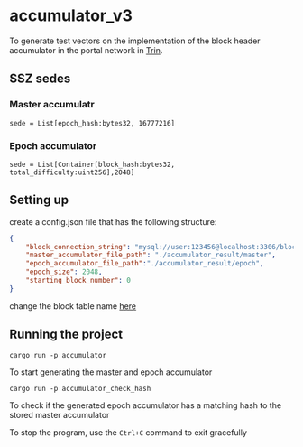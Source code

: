 # accumulator_v3

To generate test vectors on the implementation of the block header accumulator in the portal network in [Trin](https://github.com/ethereum/trin).

## SSZ sedes
### Master accumulatr

`sede = List[epoch_hash:bytes32, 16777216]`

### Epoch accumulator

`sede = List[Container[block_hash:bytes32, total_difficulty:uint256],2048]`

## Setting up

create a config.json file that has the following structure:

```json
{
    "block_connection_string": "mysql://user:123456@localhost:3306/blockdb",
    "master_accumulator_file_path": "./accumulator_result/master",
    "epoch_accumulator_file_path":"./accumulator_result/epoch",
    "epoch_size": 2048,
    "starting_block_number": 0
}
```

change the block table name [here](https://github.com/chee-chyuan/accumulator_v3/blob/fea81cd99d7ccebd9f3264ea127639f9fb1c473b/db/src/block_db.rs#L48)


## Running the project

`cargo run -p accumulator`

To start generating the master and epoch accumulator

`cargo run -p accumulator_check_hash`

To check if the generated epoch accumulator has a matching hash to the stored master accumulator

To stop the program, use the `Ctrl+C` command to exit gracefully
